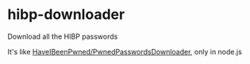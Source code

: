 # hibp-downloader
Download all the HIBP passwords

It's like [HaveIBeenPwned/PwnedPasswordsDownloader](https://github.com/HaveIBeenPwned/PwnedPasswordsDownloader), only in node.js
